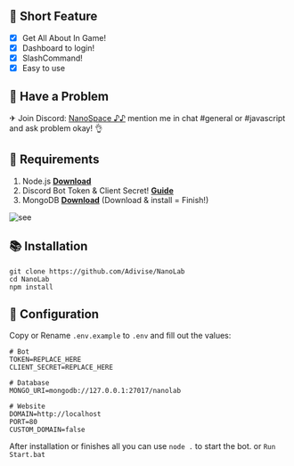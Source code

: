 ## 📑 Short Feature
- [x] Get All About In Game!
- [x] Dashboard to login!
- [x] SlashCommand!
- [x] Easy to use

## 🚨 Have a Problem

✈ Join Discord:  [NanoSpace ♪♪](https://discord.gg/SNG3dh3MbR)
   mention me in chat #general or #javascript and ask problem okay! 👌


## 📎 Requirements

1. Node.js **[Download](https://nodejs.org/en/download/)**
2. Discord Bot Token & Client Secret! **[Guide](https://discordjs.guide/preparations/setting-up-a-bot-application.html#creating-your-bot)**
3. MongoDB **[Download](https://www.mongodb.com/try/download/community)** (Download & install = Finish!)

![see](https://i.imgur.com/XTVKLkF.jpg)

## 📚 Installation

```
git clone https://github.com/Adivise/NanoLab
cd NanoLab
npm install
```

## 📄 Configuration

Copy or Rename `.env.example` to `.env` and fill out the values:

```.env
# Bot
TOKEN=REPLACE_HERE
CLIENT_SECRET=REPLACE_HERE

# Database
MONGO_URI=mongodb://127.0.0.1:27017/nanolab

# Website
DOMAIN=http://localhost
PORT=80
CUSTOM_DOMAIN=false
```

After installation or finishes all you can use `node .` to start the bot. or `Run Start.bat`
